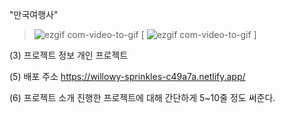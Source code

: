 


  "만국여행사"
  
> ![ezgif com-video-to-gif](https://user-images.githubusercontent.com/115339701/232424177-7bec7542-148f-41c4-8672-5f3f0be27e05.gif) [ ![ezgif com-video-to-gif](https://user-images.githubusercontent.com/115339701/232424177-7bec7542-148f-41c4-8672-5f3f0be27e05.gif) ]




(3) 프로젝트 정보
  개인 프로젝트

(5) 배포 주소
  https://willowy-sprinkles-c49a7a.netlify.app/

(6) 프로젝트 소개
  진행한 프로젝트에 대해 간단하게 5~10줄 정도 써준다.


